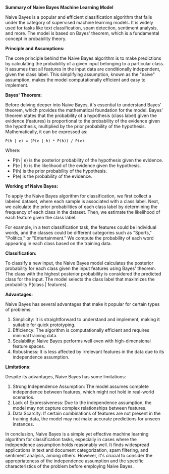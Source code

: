 **Summary of Naive Bayes Machine Learning Model**

Naive Bayes is a popular and efficient classification algorithm that falls under the category of supervised machine learning models. It is widely used for tasks like text classification, spam detection, sentiment analysis, and more. The model is based on Bayes' theorem, which is a fundamental concept in probability theory.


**Principle and Assumptions:**

The core principle behind the Naive Bayes algorithm is to make predictions by calculating the probability of a given input belonging to a particular class. It assumes that all features in the input data are conditionally independent, given the class label. This simplifying assumption, known as the "naive" assumption, makes the model computationally efficient and easy to implement.


**Bayes' Theorem:**

Before delving deeper into Naive Bayes, it's essential to understand Bayes' theorem, which provides the mathematical foundation for the model. Bayes' theorem states that the probability of a hypothesis (class label) given the evidence (features) is proportional to the probability of the evidence given the hypothesis, multiplied by the prior probability of the hypothesis. Mathematically, it can be expressed as:

```
P(h | e) = (P(e | h) * P(h)) / P(e)
```

Where:
- P(h | e) is the posterior probability of the hypothesis given the evidence.
- P(e | h) is the likelihood of the evidence given the hypothesis.
- P(h) is the prior probability of the hypothesis.
- P(e) is the probability of the evidence.


**Working of Naive Bayes:**

To apply the Naive Bayes algorithm for classification, we first collect a labeled dataset, where each sample is associated with a class label. Next, we calculate the prior probabilities of each class label by determining the frequency of each class in the dataset. Then, we estimate the likelihood of each feature given the class label.

For example, in a text classification task, the features could be individual words, and the classes could be different categories such as "Sports," "Politics," or "Entertainment." We compute the probability of each word appearing in each class based on the training data.


**Classification:**

To classify a new input, the Naive Bayes model calculates the posterior probability for each class given the input features using Bayes' theorem. The class with the highest posterior probability is considered the predicted class for the input. The model selects the class label that maximizes the probability P(class | features).


**Advantages:**

Naive Bayes has several advantages that make it popular for certain types of problems:
1. Simplicity: It is straightforward to understand and implement, making it suitable for quick prototyping.
2. Efficiency: The algorithm is computationally efficient and requires minimal training data.
3. Scalability: Naive Bayes performs well even with high-dimensional feature spaces.
4. Robustness: It is less affected by irrelevant features in the data due to its independence assumption.


**Limitations:**

Despite its advantages, Naive Bayes has some limitations:
1. Strong Independence Assumption: The model assumes complete independence between features, which might not hold in real-world scenarios.
2. Lack of Expressiveness: Due to the independence assumption, the model may not capture complex relationships between features.
3. Data Scarcity: If certain combinations of features are not present in the training data, the model may not make accurate predictions for unseen instances.

In conclusion, Naive Bayes is a simple yet effective machine learning algorithm for classification tasks, especially in cases where the independence assumption holds reasonably well. It finds widespread applications in text and document categorization, spam filtering, and sentiment analysis, among others. However, it's crucial to consider the appropriateness of the independence assumption and the specific characteristics of the problem before employing Naive Bayes.